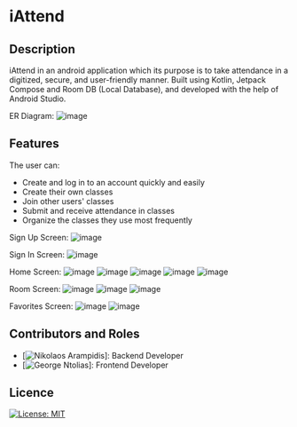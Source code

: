 # iAttend

## Description
iAttend in an android application which its purpose is to take attendance in a digitized, secure, and user-friendly manner. Built using Kotlin, Jetpack Compose and Room DB (Local Database), and developed with the help of Android Studio.

ER Diagram:
![image](https://github.com/user-attachments/assets/b15a8b08-0133-44a2-b0a2-fa4e6788e3a0)

## Features
The user can:

- Create and log in to an account quickly and easily
- Create their own classes
- Join other users' classes
- Submit and receive attendance in classes
- Organize the classes they use most frequently

Sign Up Screen:
![image](https://github.com/user-attachments/assets/c08cc9e0-fd59-4d32-8368-7ac646a5be86)

Sign In Screen:
![image](https://github.com/user-attachments/assets/d8a3791b-1f22-463d-b583-2f90fac58672)

Home Screen:
![image](https://github.com/user-attachments/assets/aca4be3e-8748-41b6-860b-bccffdfb7c47)
![image](https://github.com/user-attachments/assets/f5b25e2d-6716-4896-9ee1-e4f0632d92e3)
![image](https://github.com/user-attachments/assets/bab9bff2-efe5-4501-94f9-72a2e548798d)
![image](https://github.com/user-attachments/assets/d8cb03ae-43e3-4180-b3d2-794781ab2863)
![image](https://github.com/user-attachments/assets/a9961603-fc23-4839-9742-c0a88a2e32ef)

Room Screen: 
![image](https://github.com/user-attachments/assets/71c21e72-6781-4ba7-8cb0-afca3bddce74)
![image](https://github.com/user-attachments/assets/fcbcfce7-d0dd-4aa9-af40-d28cb9eea2ba)
![image](https://github.com/user-attachments/assets/41d0f524-8a23-42fe-8561-6f037df77127)

Favorites Screen:
![image](https://github.com/user-attachments/assets/9cd4bce6-cc02-4fb2-90a8-7fd3753fd002)
![image](https://github.com/user-attachments/assets/bec183f0-95bb-4396-84f3-af675266c6b0)

## Contributors and Roles
- [![Nikolaos Arampidis](https://github.com/nickarabidis)]: Backend Developer
- [![George Ntolias](https://github.com/FriedImage)]: Frontend Developer

## Licence
[![License: MIT](https://img.shields.io/badge/License-MIT-yellow.svg)](https://opensource.org/licenses/MIT)

